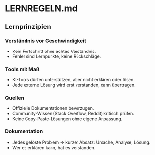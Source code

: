# LERNREGELN.md

## Lernprinzipien

### Verständnis vor Geschwindigkeit

- Kein Fortschritt ohne echtes Verständnis.
- Fehler sind Lernpunkte, keine Rückschläge.

### Tools mit Maß

- KI-Tools dürfen unterstützen, aber nicht erklären oder lösen.
- Jede externe Lösung wird erst verstanden, dann übertragen.

### Quellen

- Offizielle Dokumentationen bevorzugen.
- Community-Wissen (Stack Overflow, Reddit) kritisch prüfen.
- Keine Copy-Paste-Lösungen ohne eigene Anpassung.

### Dokumentation

- Jedes gelöste Problem → kurzer Absatz: Ursache, Analyse, Lösung.
- Wer es erklären kann, hat es verstanden.
